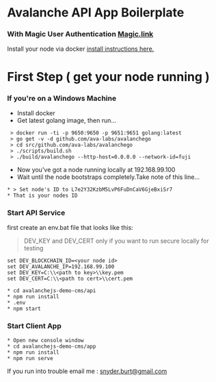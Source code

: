 # Avalanche API App Boilerplate
### With Magic User Authentication [Magic.link](https://magic.link)
Install your node via docker [install instructions here.](https://github.com/ava-labs/avalanchego)

# First Step ( get your node running )
### If you're on a Windows Machine
* Install docker
* Get latest golang image, then run...
````
 > docker run -ti -p 9650:9650 -p 9651:9651 golang:latest  
 > go get -v -d github.com/ava-labs/avalanchego  
 > cd src/github.com/ava-labs/avalanchego  
 > ./scripts/build.sh  
 > ./build/avalanchego --http-host=0.0.0.0 --network-id=fuji  
````
* Now you've got a node running locally at 192.168.99.100
* Wait until the node bootstraps completely.Take note of this line...
````
* > Set node's ID to L7e2Y32KzbM5LvP6FuDnCaV6GjeBxiSr7
* That is your nodes ID
````

### Start API Service
first create an env.bat file that looks like this:
> DEV_KEY and DEV_CERT only if you want to run secure locally
  for testing
````
set DEV_BLOCKCHAIN_ID=<your node id>
set DEV_AVALANCHE_IP=192.168.99.100
set DEV_KEY=C:\\<path to key>\\key.pem
set DEV_CERT=C:\\<path to cert>\\cert.pem
````

````
* cd avalanchejs-demo-cms/api
* npm run install
* .env
* npm start
````

### Start Client App
````
* Open new console window
* cd avalanchejs-demo-cms/app
* npm run install
* npm run serve
````

If you run into trouble email me : snyder.burt@gmail.com




